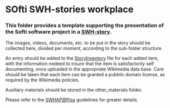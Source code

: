 # SOfti SWH-stories workplace

### This folder provides a template supporting the presentation of the Softi software project in a [SWH-story](https://swh.stories.k2.services/).

The images, videos, documents, etc. to be put in the story should be collected here, divided per *moment*, according to the sub-folder structure.

An entry should be added to the [StoryInventory](StoryInventory.md) file for each added item, with the information nedeed to insure that the item is satisfactorily self documenting, once uploaded in the appropriate Wikimedia data base. Care should be taken that each item can be granted a pubblic domain license, as required by the Wikimedia policies.

Auxiliary materials should be stored in the other_materials folder.

Please refer to the [SWHAP@Pisa](https://github.com/SoftwareHeritage/swhapguide/blob/master/SWHAP%40Pisa.pdf#CreateaSWH-story) guidelines for greater details.